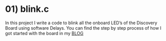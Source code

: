 # 01) blink.c

In this project I write a code to blink all the onboard LED’s of the Discovery Board using software Delays. You can find the step by step process of how I got started with the board in my [BLOG](https://danielalapat.hashnode.dev/stm32-f4-led-blink-and-setup) 
